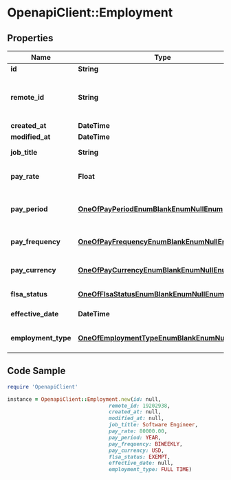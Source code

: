 # OpenapiClient::Employment

## Properties

Name | Type | Description | Notes
------------ | ------------- | ------------- | -------------
**id** | **String** |  | [readonly] 
**remote_id** | **String** | The third-party API ID of the matching object. | [optional] 
**created_at** | **DateTime** |  | [readonly] 
**modified_at** | **DateTime** |  | [readonly] 
**job_title** | **String** | The position&#39;s title. | [optional] 
**pay_rate** | **Float** | The position&#39;s pay rate in dollars. | [optional] 
**pay_period** | [**OneOfPayPeriodEnumBlankEnumNullEnum**](OneOfPayPeriodEnumBlankEnumNullEnum.md) | The time period this pay rate encompasses. | [optional] 
**pay_frequency** | [**OneOfPayFrequencyEnumBlankEnumNullEnum**](OneOfPayFrequencyEnumBlankEnumNullEnum.md) | The position&#39;s pay frequency. | [optional] 
**pay_currency** | [**OneOfPayCurrencyEnumBlankEnumNullEnum**](OneOfPayCurrencyEnumBlankEnumNullEnum.md) | The position&#39;s currency code. | [optional] 
**flsa_status** | [**OneOfFlsaStatusEnumBlankEnumNullEnum**](OneOfFlsaStatusEnumBlankEnumNullEnum.md) | The position&#39;s FLSA status. | [optional] 
**effective_date** | **DateTime** | The position&#39;s effective date. | [optional] 
**employment_type** | [**OneOfEmploymentTypeEnumBlankEnumNullEnum**](OneOfEmploymentTypeEnumBlankEnumNullEnum.md) | The position&#39;s type of employment. | [optional] 

## Code Sample

```ruby
require 'OpenapiClient'

instance = OpenapiClient::Employment.new(id: null,
                                 remote_id: 19202938,
                                 created_at: null,
                                 modified_at: null,
                                 job_title: Software Engineer,
                                 pay_rate: 80000.00,
                                 pay_period: YEAR,
                                 pay_frequency: BIWEEKLY,
                                 pay_currency: USD,
                                 flsa_status: EXEMPT,
                                 effective_date: null,
                                 employment_type: FULL TIME)
```


